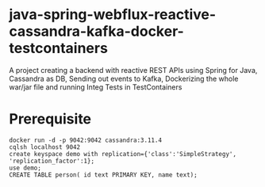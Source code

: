 # java-spring-webflux-reactive-cassandra-kafka-docker-testcontainers
A project creating a backend with reactive REST APIs using Spring for Java, Cassandra as DB, Sending out events to Kafka, Dockerizing the whole war/jar file and running Integ Tests in TestContainers

# Prerequisite
```
docker run -d -p 9042:9042 cassandra:3.11.4
cqlsh localhost 9042 
create keyspace demo with replication={'class':'SimpleStrategy', 'replication_factor':1};
use demo;
CREATE TABLE person( id text PRIMARY KEY, name text);
```
